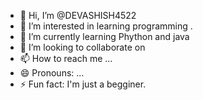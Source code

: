 - 👋 Hi, I’m @DEVASHISH4522
- 👀 I’m interested in learning programming .
- 🌱 I’m currently learning  Phython and java
- 💞️ I’m looking to collaborate on 
- 📫 How to reach me ...
- 😄 Pronouns: ...
- ⚡ Fun fact: I'm just a begginer.

<!---
DEVASHISH4522/DEVASHISH4522 is a ✨ special ✨ repository because its `README.md` (this file) appears on your GitHub profile.
You can click the Preview link to take a look at your changes.
--->

